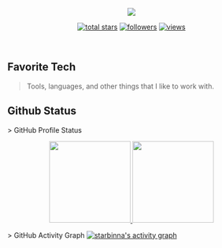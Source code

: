<p align="center">
  <a href="https://github.com/starbinna"><img src="https://readme-typing-svg.herokuapp.com/?lines=BlockChain%20Developer;Web%20and%20Mobile%20Master;7%2B%20years%20of%20coding%20experience;Always%20learning%20new%20tech&font=Pacifico&center=true&width=650&height=120&color=58a6ff&vCenter=true&size=45%22"></a>
</p>

<p align="center">
  <a href="https://github.com/starbinna?tab=repositories&sort=stargazers">
    <img alt="total stars" title="Total stars on GitHub" src="https://custom-icon-badges.herokuapp.com/badge/dynamic/json?logo=star&color=55960c&labelColor=488207&label=Stars&style=for-the-badge&query=%24.stars&url=https://api.github-star-counter.workers.dev/user/starbinna"/></a>
  <a href="https://github.com/starbinna?tab=followers">
    <img alt="followers" title="Follow me on Github" src="https://custom-icon-badges.herokuapp.com/github/followers/starbinna?color=236ad3&labelColor=1155ba&style=for-the-badge&logo=person-add&label=Follow&logoColor=white"/></a>
  <a href="https://github.com/starbinna/Simple-View-Counter">
    <img alt="views" title="GitHub profile views" src="https://freshidea.com/jonah/app/starbinna-profile-views"/></a>
</p>
<br />

<h2 align="left" id="macropower-tech">Favorite Tech</h2>

> Tools, languages, and other things that I like to work with.


<h2 align="left" id="macropower-tech">Github Status</h2>
> GitHub Profile Status
<p align="center">
  <a href="https://github.com/starbinna/github-readme-stats">
    <img src="https://github-readme-stats.vercel.app/api?username=starbinna&show_icons=true&bg_color=0e2239&text_color=58a6ff&border_color=114a88" height="165">
  </a>
  <a href="https://github.com/starbinna/github-readme-stats">
    <img src="https://github-readme-stats.vercel.app/api/top-langs/?username=starbinna&layout=compact&bg_color=0e2239&text_color=58a6ff&border_color=114a88"  height="165">
  </a>
</p>
> GitHub Activity Graph
<!-- https://github.com/ashutosh00710/github-readme-activity-graph -->
<a href="https://github.com/starbinna/starbinna"><img alt="starbinna's activity graph" src="https://activity-graph.herokuapp.com/graph?username=starbinna&bg_color=0e2239&color=58a6ff&line=114a88&point=58a6ff&hide_border=true" /></a>
